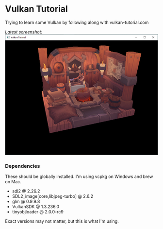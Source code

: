 Vulkan Tutorial
==================

Trying to learn some Vulkan by following along with vulkan-tutorial.com

*Latest screenshot:*
![](screenshot2.png)

### Dependencies

These should be globally installed. I'm using vcpkg on Windows and brew on Mac.

- sdl2 @ 2.26.2
- SDL2_image[core,libjpeg-turbo] @ 2.6.2
- glm @ 0.9.9.8
- VulkanSDK @ 1.3.236.0
- tinyobjloader @ 2.0.0-rc9

Exact versions may not matter, but this is what I'm using.
